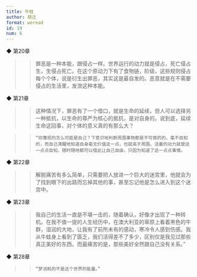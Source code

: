 ```yaml
---
title: 牛蛙
author: 胡迁
format: weread
id: 19
num: 6
---
```


◆ 第20章

>> 罪恶是一种本能，跟侵占一样。世界运行的动力就是侵占，死亡侵占生，生侵占死亡。在这个原动力下有了食物链，阶级，这些规则侵占每个个体，说是衍生出罪恶，其实这是最自发的。恶意就是在不需要侵占的生活里，发泄这种本能。


◆ 第21章

>> 这种情况下，罪恶有了一个借口，就是生命的延续，但人可以选择另一种抵抗，以生命的尊严为核心的抵抗，是对自身的。说到底，延续生命这回事，对个体的意义真的有那么大？

>>     “你蔑视的怎么可能是自己？下意识地判断周围事物都是不可救药的，毫不自知的，而自己清醒地知道自身毫无价值这一点，也就高于周围。活着的动力就是这一点点自知，随时随地都可以借此让自己自由，只因为知道了这一点点事情。


◆ 第22章

>> 解脱痛苦有多么简单，只需要把人放进一个巨大的迷宫里，他就会为了找到眼下的出路而忘掉其他的事，甚至忘记他是怎么进入到这个迷宫中。


◆ 第23章

>> 我自己的生活一直是不堪一击的，随着确认，好像才出现了一种转机。在我不值一提的人生经历中，在澳大利亚的草原上看着黑色的牛群，湿润的大地，让我有了前所未有的感动，寒冷令人感到伤感。我从牛蛙身上看到了匮乏，我们活得差不了多少，区别仅是我见过那些真正美好的东西。而最痛苦的是，那些美好全然跟自己没有关系。”


◆ 第28章

>>     “梦消耗的不是这个世界的能量。”

